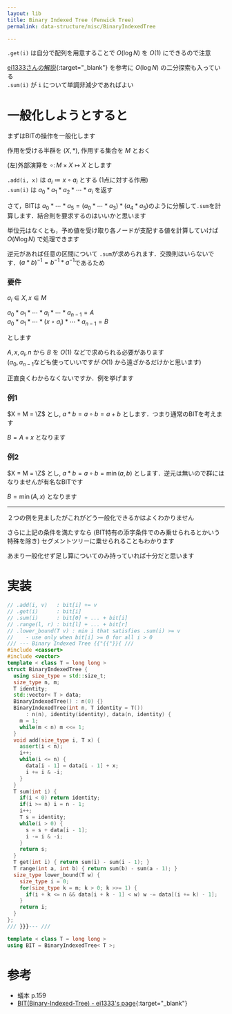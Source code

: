 ```yaml
---
layout: lib
title: Binary Indexed Tree (Fenwick Tree)
permalink: data-structure/misc/BinaryIndexedTree

---
```



`.get(i)` は自分で配列を用意することで $O(\log N)$ を $O(1)$ にできるので注意

[ei1333さんの解説](https://ei1333.github.io/algorithm/binary-indexed-tree.html){:target="_blank"}<!--_--> を参考に $O(\log N)$ の二分探索も入っている  
`.sum(i)` が `i` について単調非減少であればよい

# 一般化しようとすると

まずはBITの操作を一般化します

作用を受ける半群を $(X, \ast)$, 作用する集合を $M$ とおく

(左)外部演算を $\circ \colon M \times X \mapsto X$ とします

`.add(i, x)` は $a_i \coloneqq x \circ a_i$ とする (1点に対する作用)  
`.sum(i)` は $a_0 \ast a_1 \ast a_2 \ast \cdots \ast a_i$ を返す  

さて，BITは $a_0 \ast \cdots \ast a_5 = (a_0 \ast \cdots \ast a_3) \ast (a_4 \ast a_5)$のように分解して`.sum`を計算します．結合則を要求するのはいいかと思います

単位元はなくとも，予め値を受け取り各ノードが支配する値を計算していけば $O(N \log N)$ で処理できます

逆元があれば任意の区間について `.sum`が求められます．交換則はいらないです．$(a \ast b)^{-1} = b^{-1} \ast a^{-1}$であるため

### 要件

$a_i \in X, x \in M$

$a_0 \ast a_1 \ast \cdots \ast a_i \ast \cdots \ast a_{n-1}= A$  
$a_0 \ast a_1 \ast \cdots \ast (x \circ a_i) \ast \cdots \ast a_{n-1} = B$

とします

$A,x,a_i,n$ から $B$ を $O(1)$ などで求められる必要があります  
($a_0, a_{n-1}$なども使っていいですが $O(1)$ から遠ざかるだけかと思います)


正直良くわからなくないですか．例を挙げます

### 例1

$X = M = \Z$ とし, $a \ast b = a \circ b = a + b$ とします．つまり通常のBITを考えます

$B = A + x$ となります

### 例2

$X = M = \Z$ とし, $a \ast b = a \circ b = \min(a, b)$ とします．逆元は無いので群にはなりませんが有名なBITです

$B = \min(A, x)$ となります

---

２つの例を見ましたがこれがどう一般化できるかはよくわかりません

さらに上記の条件を満たすなら (BIT特有の添字条件でのみ乗せられるとかいう特殊を除き) セグメントツリーに乗せられることもわかります

あまり一般化せず足し算についてのみ持っていれば十分だと思います

# 実装


```cpp
// .add(i, v)   : bit[i] += v
// .get(i)      : bit[i]
// .sum(i)      : bit[0] + ... + bit[i]
// .range(l, r) : bit[l] + ... + bit[r]
// .lower_bound(T v) : min i that satisfies .sum(i) >= v
//    - use only when bit[i] >= 0 for all i > 0
/// --- Binary Indexed Tree {{"{{"}}{ ///
#include <cassert>
#include <vector>
template < class T = long long >
struct BinaryIndexedTree {
  using size_type = std::size_t;
  size_type n, m;
  T identity;
  std::vector< T > data;
  BinaryIndexedTree() : n(0) {}
  BinaryIndexedTree(int n, T identity = T())
      : n(n), identity(identity), data(n, identity) {
    m = 1;
    while(m < n) m <<= 1;
  }
  void add(size_type i, T x) {
    assert(i < n);
    i++;
    while(i <= n) {
      data[i - 1] = data[i - 1] + x;
      i += i & -i;
    }
  }
  T sum(int i) {
    if(i < 0) return identity;
    if(i >= n) i = n - 1;
    i++;
    T s = identity;
    while(i > 0) {
      s = s + data[i - 1];
      i -= i & -i;
    }
    return s;
  }
  T get(int i) { return sum(i) - sum(i - 1); }
  T range(int a, int b) { return sum(b) - sum(a - 1); }
  size_type lower_bound(T w) {
    size_type i = 0;
    for(size_type k = m; k > 0; k >>= 1) {
      if(i + k <= n && data[i + k - 1] < w) w -= data[(i += k) - 1];
    }
    return i;
  }
};
/// }}}--- ///

template < class T = long long >
using BIT = BinaryIndexedTree< T >;
```


# 参考

* 蟻本 p.159
* [BIT(Binary-Indexed-Tree) - ei1333's page](https://ei1333.github.io/algorithm/binary-indexed-tree.html){:target="_blank"}<!--_-->

